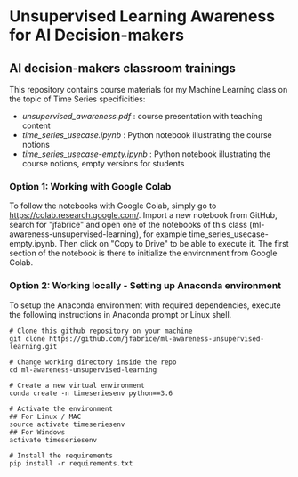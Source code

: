 # Unsupervised Learning Awareness for AI Decision-makers

## AI decision-makers classroom trainings

This repository contains course materials for my Machine Learning class on the topic of Time Series specificities:
- <em>unsupervised_awareness.pdf</em> : course presentation with teaching content
- <em>time_series_usecase.ipynb</em> : Python notebook illustrating the course notions
- <em>time_series_usecase-empty.ipynb</em> : Python notebook illustrating the course notions, empty versions for students


### Option 1: Working with Google Colab

To follow the notebooks with Google Colab, simply go to https://colab.research.google.com/. Import a new notebook from GitHub, search for "jfabrice" and open one of the notebooks of this class (ml-awareness-unsupervised-learning), for example time_series_usecase-empty.ipynb. Then click on "Copy to Drive" to be able to execute it. The first section of the notebook is there to initialize the environment from Google Colab.


### Option 2: Working locally - Setting up Anaconda environment

To setup the Anaconda environment with required dependencies, execute the following instructions in Anaconda prompt or Linux shell.

```shell
# Clone this github repository on your machine
git clone https://github.com/jfabrice/ml-awareness-unsupervised-learning.git

# Change working directory inside the repo
cd ml-awareness-unsupervised-learning

# Create a new virtual environment
conda create -n timeseriesenv python==3.6

# Activate the environment
## For Linux / MAC
source activate timeseriesenv
## For Windows
activate timeseriesenv

# Install the requirements
pip install -r requirements.txt
```
